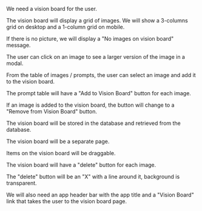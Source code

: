 We need a vision board for the user.

The vision board will display a grid of images. We will show a 3-columns grid on desktop and a 1-column grid on mobile.

If there is no picture, we will display a "No images on vision board" message.

The user can click on an image to see a larger version of the image in a modal.

From the table of images / prompts, the user can select an image and add it to the vision board.

The prompt table will have a "Add to Vision Board" button for each image.

If an image is added to the vision board, the button will change to a "Remove from Vision Board" button.

The vision board will be stored in the database and retrieved from the database.

The vision board will be a separate page.

Items on the vision board will be draggable.

The vision board will have a "delete" button for each image.

The "delete" button will be an "X" with a line around it, background is transparent.

We will also need an app header bar with the app title and a "Vision Board" link that takes the user to the vision board page.
